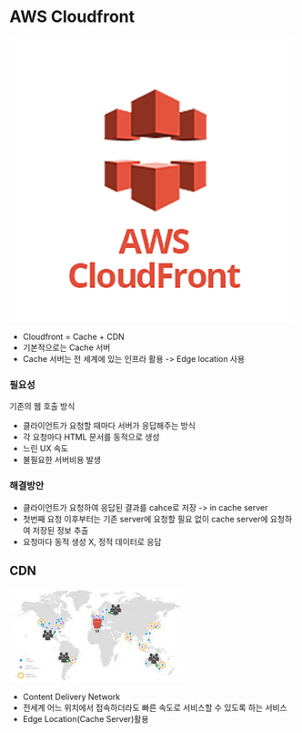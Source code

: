 # AWS Cloudfront

<img src="../Image/cloudfront.png">

- Cloudfront = Cache + CDN
- 기본적으로는 Cache 서버
- Cache 서버는 전 세계에 있는 인프라 활용
  -> Edge location 사용

### 필요성

기존의 웹 호출 방식

- 클라이언트가 요청할 때마다 서버가 응답해주는 방식
- 각 요청마다 HTML 문서를 동적으로 생성
- 느린 UX 속도
- 불필요한 서버비용 발생

### 해결방안

- 클라이언트가 요청하여 응답된 결과를 cahce로 저장 -> in cache server
- 첫번째 요청 이후부터는 기존 server에 요청할 필요 없이 cache server에 요청하여 저장된 정보 추출
- 요청마다 동적 생성 X, 정적 데이터로 응답

## CDN

<img src="../Image/cdn.jpeg">

- Content Delivery Network
- 전세계 어느 위치에서 접속하더라도 빠른 속도로 서비스할 수 있도록 하는 서비스
- Edge Location(Cache Server)활용
